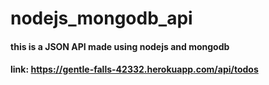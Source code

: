 # nodejs_mongodb_api
#### this is a JSON API made using nodejs and mongodb
#### link: https://gentle-falls-42332.herokuapp.com/api/todos
